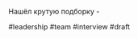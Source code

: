 Нашёл крутую подборку - [](https://github.com/sharovatov/teamlead)

#leadership #team #interview 
#draft